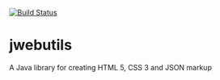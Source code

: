 [![Build Status](https://travis-ci.org/TryCatchLtd/jwebutils.png?branch=master)](https://travis-ci.org/TryCatchLtd/jwebutils)

jwebutils
=========

A Java library for creating HTML 5, CSS 3 and JSON markup